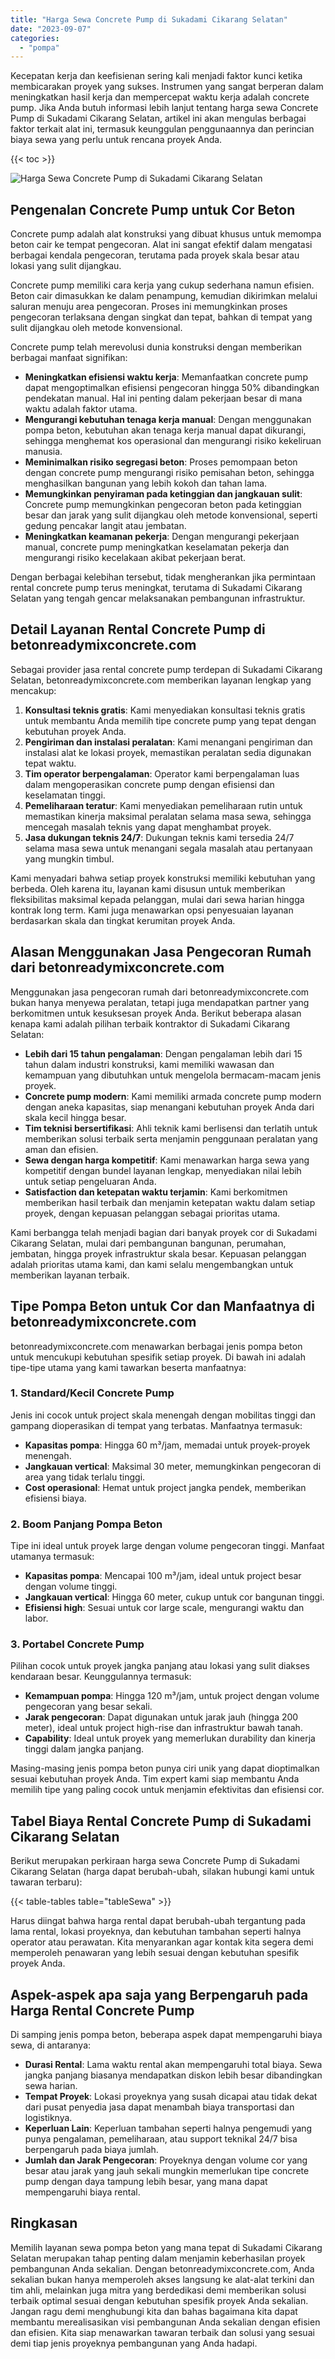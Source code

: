 ```yaml
---
title: "Harga Sewa Concrete Pump di Sukadami Cikarang Selatan"
date: "2023-09-07"
categories: 
  - "pompa"
---
```


Kecepatan kerja dan keefisienan sering kali menjadi faktor kunci ketika membicarakan proyek yang sukses. Instrumen yang sangat berperan dalam meningkatkan hasil kerja dan mempercepat waktu kerja adalah concrete pump. Jika Anda butuh informasi lebih lanjut tentang harga sewa Concrete Pump di Sukadami Cikarang Selatan, artikel ini akan mengulas berbagai faktor terkait alat ini, termasuk keunggulan penggunaannya dan perincian biaya sewa yang perlu untuk rencana proyek Anda.

{{< toc >}}

![Harga Sewa Concrete Pump di Sukadami Cikarang Selatan](https://betoncor8.github.io/pump/concrete-pump%20(19).png)

## Pengenalan Concrete Pump untuk Cor Beton

Concrete pump adalah alat konstruksi yang dibuat khusus untuk memompa beton cair ke tempat pengecoran. Alat ini sangat efektif dalam mengatasi berbagai kendala pengecoran, terutama pada proyek skala besar atau lokasi yang sulit dijangkau.

Concrete pump memiliki cara kerja yang cukup sederhana namun efisien. Beton cair dimasukkan ke dalam penampung, kemudian dikirimkan melalui saluran menuju area pengecoran. Proses ini memungkinkan proses pengecoran terlaksana dengan singkat dan tepat, bahkan di tempat yang sulit dijangkau oleh metode konvensional.

Concrete pump telah merevolusi dunia konstruksi dengan memberikan berbagai manfaat signifikan:

- **Meningkatkan efisiensi waktu kerja**: Memanfaatkan concrete pump dapat mengoptimalkan efisiensi pengecoran hingga 50% dibandingkan pendekatan manual. Hal ini penting dalam pekerjaan besar di mana waktu adalah faktor utama.
- **Mengurangi kebutuhan tenaga kerja manual**: Dengan menggunakan pompa beton, kebutuhan akan tenaga kerja manual dapat dikurangi, sehingga menghemat kos operasional dan mengurangi risiko kekeliruan manusia.
- **Meminimalkan risiko segregasi beton**: Proses pemompaan beton dengan concrete pump mengurangi risiko pemisahan beton, sehingga menghasilkan bangunan yang lebih kokoh dan tahan lama.
- **Memungkinkan penyiraman pada ketinggian dan jangkauan sulit**: Concrete pump memungkinkan pengecoran beton pada ketinggian besar dan jarak yang sulit dijangkau oleh metode konvensional, seperti gedung pencakar langit atau jembatan.
- **Meningkatkan keamanan pekerja**: Dengan mengurangi pekerjaan manual, concrete pump meningkatkan keselamatan pekerja dan mengurangi risiko kecelakaan akibat pekerjaan berat.

Dengan berbagai kelebihan tersebut, tidak mengherankan jika permintaan rental concrete pump terus meningkat, terutama di Sukadami Cikarang Selatan yang tengah gencar melaksanakan pembangunan infrastruktur.

## Detail Layanan Rental Concrete Pump di betonreadymixconcrete.com

Sebagai provider jasa rental concrete pump terdepan di Sukadami Cikarang Selatan, betonreadymixconcrete.com memberikan layanan lengkap yang mencakup:

1. **Konsultasi teknis gratis**: Kami menyediakan konsultasi teknis gratis untuk membantu Anda memilih tipe concrete pump yang tepat dengan kebutuhan proyek Anda.
2. **Pengiriman dan instalasi peralatan**: Kami menangani pengiriman dan instalasi alat ke lokasi proyek, memastikan peralatan sedia digunakan tepat waktu.
3. **Tim operator berpengalaman**: Operator kami berpengalaman luas dalam mengoperasikan concrete pump dengan efisiensi dan keselamatan tinggi.
4. **Pemeliharaan teratur**: Kami menyediakan pemeliharaan rutin untuk memastikan kinerja maksimal peralatan selama masa sewa, sehingga mencegah masalah teknis yang dapat menghambat proyek.
5. **Jasa dukungan teknis 24/7**: Dukungan teknis kami tersedia 24/7 selama masa sewa untuk menangani segala masalah atau pertanyaan yang mungkin timbul.

Kami menyadari bahwa setiap proyek konstruksi memiliki kebutuhan yang berbeda. Oleh karena itu, layanan kami disusun untuk memberikan fleksibilitas maksimal kepada pelanggan, mulai dari sewa harian hingga kontrak long term. Kami juga menawarkan opsi penyesuaian layanan berdasarkan skala dan tingkat kerumitan proyek Anda.

## Alasan Menggunakan Jasa Pengecoran Rumah dari betonreadymixconcrete.com

Menggunakan jasa pengecoran rumah dari betonreadymixconcrete.com bukan hanya menyewa peralatan, tetapi juga mendapatkan partner yang berkomitmen untuk kesuksesan proyek Anda. Berikut beberapa alasan kenapa kami adalah pilihan terbaik kontraktor di Sukadami Cikarang Selatan:

- **Lebih dari 15 tahun pengalaman**: Dengan pengalaman lebih dari 15 tahun dalam industri konstruksi, kami memiliki wawasan dan kemampuan yang dibutuhkan untuk mengelola bermacam-macam jenis proyek.
- **Concrete pump modern**: Kami memiliki armada concrete pump modern dengan aneka kapasitas, siap menangani kebutuhan proyek Anda dari skala kecil hingga besar.
- **Tim teknisi bersertifikasi**: Ahli teknik kami berlisensi dan terlatih untuk memberikan solusi terbaik serta menjamin penggunaan peralatan yang aman dan efisien.
- **Sewa dengan harga kompetitif**: Kami menawarkan harga sewa yang kompetitif dengan bundel layanan lengkap, menyediakan nilai lebih untuk setiap pengeluaran Anda.
- **Satisfaction dan ketepatan waktu terjamin**: Kami berkomitmen memberikan hasil terbaik dan menjamin ketepatan waktu dalam setiap proyek, dengan kepuasan pelanggan sebagai prioritas utama.

Kami berbangga telah menjadi bagian dari banyak proyek cor di Sukadami Cikarang Selatan, mulai dari pembangunan bangunan, perumahan, jembatan, hingga proyek infrastruktur skala besar. Kepuasan pelanggan adalah prioritas utama kami, dan kami selalu mengembangkan untuk memberikan layanan terbaik.

## Tipe Pompa Beton untuk Cor dan Manfaatnya di betonreadymixconcrete.com

betonreadymixconcrete.com menawarkan berbagai jenis pompa beton untuk mencukupi kebutuhan spesifik setiap proyek. Di bawah ini adalah tipe-tipe utama yang kami tawarkan beserta manfaatnya:

### 1\. Standard/Kecil Concrete Pump

Jenis ini cocok untuk project skala menengah dengan mobilitas tinggi dan gampang dioperasikan di tempat yang terbatas. Manfaatnya termasuk:

- **Kapasitas pompa**: Hingga 60 m³/jam, memadai untuk proyek-proyek menengah.
- **Jangkauan vertical**: Maksimal 30 meter, memungkinkan pengecoran di area yang tidak terlalu tinggi.
- **Cost operasional**: Hemat untuk project jangka pendek, memberikan efisiensi biaya.

### 2\. Boom Panjang Pompa Beton

Tipe ini ideal untuk proyek large dengan volume pengecoran tinggi. Manfaat utamanya termasuk:

- **Kapasitas pompa**: Mencapai 100 m³/jam, ideal untuk project besar dengan volume tinggi.
- **Jangkauan vertical**: Hingga 60 meter, cukup untuk cor bangunan tinggi.
- **Efisiensi high**: Sesuai untuk cor large scale, mengurangi waktu dan labor.

### 3\. Portabel Concrete Pump

Pilihan cocok untuk proyek jangka panjang atau lokasi yang sulit diakses kendaraan besar. Keunggulannya termasuk:

- **Kemampuan pompa**: Hingga 120 m³/jam, untuk project dengan volume pengecoran yang besar sekali.
- **Jarak pengecoran**: Dapat digunakan untuk jarak jauh (hingga 200 meter), ideal untuk project high-rise dan infrastruktur bawah tanah.
- **Capability**: Ideal untuk proyek yang memerlukan durability dan kinerja tinggi dalam jangka panjang.

Masing-masing jenis pompa beton punya ciri unik yang dapat dioptimalkan sesuai kebutuhan proyek Anda. Tim expert kami siap membantu Anda memilih tipe yang paling cocok untuk menjamin efektivitas dan efisiensi cor.

## Tabel Biaya Rental Concrete Pump di Sukadami Cikarang Selatan

Berikut merupakan perkiraan harga sewa Concrete Pump di Sukadami Cikarang Selatan (harga dapat berubah-ubah, silakan hubungi kami untuk tawaran terbaru):

{{< table-tables table="tableSewa" >}}

Harus diingat bahwa harga rental dapat berubah-ubah tergantung pada lama rental, lokasi proyeknya, dan kebutuhan tambahan seperti halnya operator atau perawatan. Kita menyarankan agar kontak kita segera demi memperoleh penawaran yang lebih sesuai dengan kebutuhan spesifik proyek Anda.

## Aspek-aspek apa saja yang Berpengaruh pada Harga Rental Concrete Pump

Di samping jenis pompa beton, beberapa aspek dapat mempengaruhi biaya sewa, di antaranya:

- **Durasi Rental**: Lama waktu rental akan mempengaruhi total biaya. Sewa jangka panjang biasanya mendapatkan diskon lebih besar dibandingkan sewa harian.
- **Tempat Proyek**: Lokasi proyeknya yang susah dicapai atau tidak dekat dari pusat penyedia jasa dapat menambah biaya transportasi dan logistiknya.
- **Keperluan Lain**: Keperluan tambahan seperti halnya pengemudi yang punya pengalaman, pemeliharaan, atau support teknikal 24/7 bisa berpengaruh pada biaya jumlah.
- **Jumlah dan Jarak Pengecoran**: Proyeknya dengan volume cor yang besar atau jarak yang jauh sekali mungkin memerlukan tipe concrete pump dengan daya tampung lebih besar, yang mana dapat mempengaruhi biaya rental.

## Ringkasan

Memilih layanan sewa pompa beton yang mana tepat di Sukadami Cikarang Selatan merupakan tahap penting dalam menjamin keberhasilan proyek pembangunan Anda sekalian. Dengan betonreadymixconcrete.com, Anda sekalian bukan hanya memperoleh akses langsung ke alat-alat terkini dan tim ahli, melainkan juga mitra yang berdedikasi demi memberikan solusi terbaik optimal sesuai dengan kebutuhan spesifik proyek Anda sekalian. Jangan ragu demi menghubungi kita dan bahas bagaimana kita dapat membantu merealisasikan visi pembangunan Anda sekalian dengan efisien dan efisien. Kita siap menawarkan tawaran terbaik dan solusi yang sesuai demi tiap jenis proyeknya pembangunan yang Anda hadapi.
